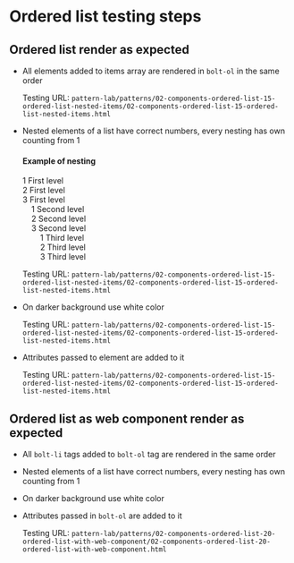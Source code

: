 # Ordered list testing steps

## Ordered list render as expected

- All elements added to items array are rendered in `bolt-ol` in the same order

  Testing URL: `pattern-lab/patterns/02-components-ordered-list-15-ordered-list-nested-items/02-components-ordered-list-15-ordered-list-nested-items.html`
  
- Nested elements of a list have correct numbers, every nesting has own counting from 1

  #### Example of nesting
  1 First level<br>
  2 First level<br>
  3 First level<br>
  &nbsp;&nbsp;&nbsp;&nbsp;1 Second level<br>
  &nbsp;&nbsp;&nbsp;&nbsp;2 Second level<br>
  &nbsp;&nbsp;&nbsp;&nbsp;3 Second level<br>
  &nbsp;&nbsp;&nbsp;&nbsp;&nbsp;&nbsp;&nbsp;&nbsp;1 Third level<br>
  &nbsp;&nbsp;&nbsp;&nbsp;&nbsp;&nbsp;&nbsp;&nbsp;2 Third level<br>
  &nbsp;&nbsp;&nbsp;&nbsp;&nbsp;&nbsp;&nbsp;&nbsp;3 Third level<br>
  
  Testing URL: `pattern-lab/patterns/02-components-ordered-list-15-ordered-list-nested-items/02-components-ordered-list-15-ordered-list-nested-items.html`
  
- On darker background use white color
  
  Testing URL: `pattern-lab/patterns/02-components-ordered-list-15-ordered-list-nested-items/02-components-ordered-list-15-ordered-list-nested-items.html`
  
- Attributes passed to element are added to it
  
  Testing URL: `pattern-lab/patterns/02-components-ordered-list-15-ordered-list-nested-items/02-components-ordered-list-15-ordered-list-nested-items.html`

## Ordered list as web component render as expected

- All `bolt-li` tags added to `bolt-ol` tag are rendered in the same order
- Nested elements of a list have correct numbers, every nesting has own counting from 1
- On darker background use white color
- Attributes passed in `bolt-ol` are added to it

  Testing URL: `pattern-lab/patterns/02-components-ordered-list-20-ordered-list-with-web-component/02-components-ordered-list-20-ordered-list-with-web-component.html`
